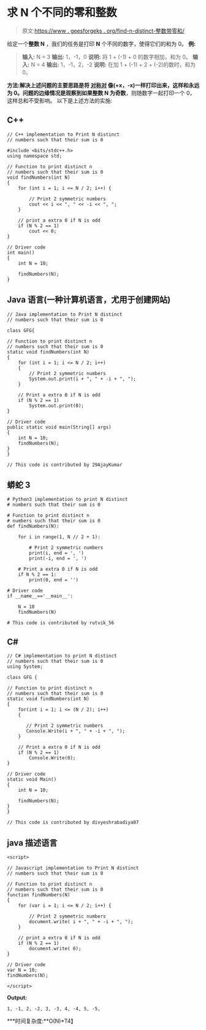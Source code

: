# 求 N 个不同的零和整数

> 原文:[https://www . geesforgeks . org/find-n-distinct-整数带零和/](https://www.geeksforgeeks.org/find-n-distinct-integers-with-zero-sum/)

给定一个**整数 N** ，我们的任务是打印 **N** 个不同的数字，使得它们的和为 0。
**例:**

> **输入:** N = 3
> **输出:** 1，-1，0
> **说明:**
> 将 1 + (-1) + 0 的数字相加，和为 0。
> **输入:** N = 4
> **输出:** 1，-1，2，-2
> **说明:**
> 在加 1 + (-1) + 2 + (-2)的数时，和为 0。

**方法:**解决上述问题的主要思路是将 [**对称对**](https://www.geeksforgeeks.org/given-an-array-of-pairs-find-all-symmetric-pairs-in-it/) 像(+x，-x)一样打印出来，这样和永远为 0。问题的边缘情况是观察到如果**整数 N 为奇数**，则随数字一起打印一个 0，这样总和不受影响。
以下是上述方法的实施:

## C++

```
// C++ implementation to Print N distinct
// numbers such that their sum is 0

#include <bits/stdc++.h>
using namespace std;

// Function to print distinct n
// numbers such that their sum is 0
void findNumbers(int N)
{
    for (int i = 1; i <= N / 2; i++) {

        // Print 2 symmetric numbers
        cout << i << ", " << -i << ", ";
    }

    // print a extra 0 if N is odd
    if (N % 2 == 1)
        cout << 0;
}

// Driver code
int main()
{
    int N = 10;

    findNumbers(N);
}
```

## Java 语言(一种计算机语言，尤用于创建网站)

```
// Java implementation to Print N distinct
// numbers such that their sum is 0

class GFG{

// Function to print distinct n
// numbers such that their sum is 0
static void findNumbers(int N)
{
    for (int i = 1; i <= N / 2; i++)
    {
        // Print 2 symmetric numbers
        System.out.print(i + ", " + -i + ", ");
    }

    // Print a extra 0 if N is odd
    if (N % 2 == 1)
        System.out.print(0);
}

// Driver code
public static void main(String[] args)
{
    int N = 10;
    findNumbers(N);
}
}

// This code is contributed by 29AjayKumar
```

## 蟒蛇 3

```
# Python3 implementation to print N distinct
# numbers such that their sum is 0

# Function to print distinct n
# numbers such that their sum is 0
def findNumbers(N):

    for i in range(1, N // 2 + 1):

        # Print 2 symmetric numbers
        print(i, end = ', ')
        print(-i, end = ', ')

    # Print a extra 0 if N is odd
    if N % 2 == 1:
        print(0, end = '')

# Driver code
if __name__=='__main__':

    N = 10
    findNumbers(N)

# This code is contributed by rutvik_56
```

## C#

```
// C# implementation to print N distinct
// numbers such that their sum is 0
using System;

class GFG {

// Function to print distinct n
// numbers such that their sum is 0
static void findNumbers(int N)
{
    for(int i = 1; i <= (N / 2); i++)
    {

       // Print 2 symmetric numbers
       Console.Write(i + ", " + -i + ", ");
    }

    // Print a extra 0 if N is odd
    if (N % 2 == 1)
        Console.Write(0);
}

// Driver code
static void Main()
{
    int N = 10;

    findNumbers(N);
}
}

// This code is contributed by divyeshrabadiya07   
```

## java 描述语言

```
<script>

// Javascript implementation to Print N distinct
// numbers such that their sum is 0

// Function to print distinct n
// numbers such that their sum is 0
function findNumbers(N)
{
    for (var i = 1; i <= N / 2; i++) {

        // Print 2 symmetric numbers
        document.write( i + ", " + -i + ", ");
    }

    // print a extra 0 if N is odd
    if (N % 2 == 1)
        document.write( 0);
}

// Driver code
var N = 10;
findNumbers(N);

</script>
```

**Output:** 

```
1, -1, 2, -2, 3, -3, 4, -4, 5, -5,
```

***时间复杂度:**O(N)*T4】
